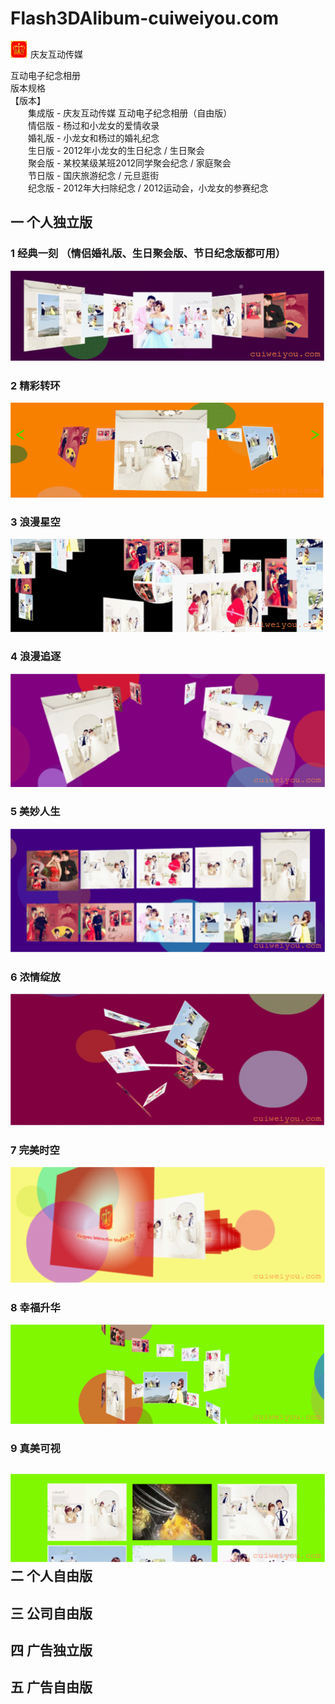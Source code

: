 Flash3DAlibum-cuiweiyou.com
=====

![image](https://github.com/731942771/Flash3DAlbum/raw/master/1.png) 庆友互动传媒

互动电子纪念相册 <br/>
版本规格 <br/>
【版本】 <br/>
　　集成版 - 庆友互动传媒 互动电子纪念相册（自由版） <br/>
　　情侣版 - 杨过和小龙女的爱情收录 <br/>
　　婚礼版 - 小龙女和杨过的婚礼纪念 <br/>
　　生日版 - 2012年小龙女的生日纪念 / 生日聚会 <br/>
　　聚会版 - 某校某级某班2012同学聚会纪念 / 家庭聚会 <br/>
　　节日版 - 国庆旅游纪念 / 元旦逛街 <br/>
　　纪念版 - 2012年大扫除纪念 / 2012运动会，小龙女的参赛纪念 <br/>
  
一 个人独立版
------
### 1 经典一刻	（情侣婚礼版、生日聚会版、节日纪念版都可用）
![image](https://github.com/731942771/Flash3DAlbum/raw/master/2.png) 

### 2 精彩转环
![image](https://github.com/731942771/Flash3DAlbum/raw/master/3.png) 

### 3 浪漫星空
![image](https://github.com/731942771/Flash3DAlbum/raw/master/4.png) 

### 4 浪漫追逐
![image](https://github.com/731942771/Flash3DAlbum/raw/master/5.png) 

### 5 美妙人生
![image](https://github.com/731942771/Flash3DAlbum/raw/master/6.png) 

### 6 浓情绽放
![image](https://github.com/731942771/Flash3DAlbum/raw/master/7.png) 

### 7 完美时空
![image](https://github.com/731942771/Flash3DAlbum/raw/master/8.png) 

### 8 幸福升华
![image](https://github.com/731942771/Flash3DAlbum/raw/master/9.png) 

### 9 真美可视
![image](https://github.com/731942771/Flash3DAlbum/raw/master/10.png) 
二 个人自由版
------
三 公司自由版
------
四 广告独立版
------
五 广告自由版
------
